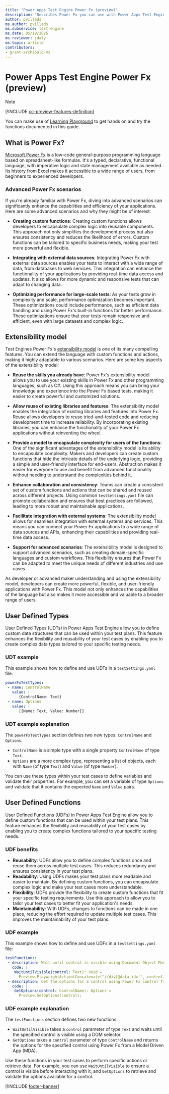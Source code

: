 ```yaml
---
title: "Power Apps Test Engine Power Fx (preview)"
description: "Describes Power Fx you can use with Power Apps Test Engine."
author: pvillads
ms.author: pvillads
ms.subservice: test-engine
ms.date: 05/19/2025
ms.reviewer: jdaly
ms.topic: article
contributors:
- grant-archibald-ms
---
```


# Power Apps Test Engine Power Fx (preview)

> [!NOTE]
> [!INCLUDE [cc-preview-features-definition](../includes/cc-preview-features-definition.md)]
> 
> You can make use of [Learning Playground](https://microsoft.github.io/PowerApps-TestEngine/learning/playground/) to get hands on and try the functions documented in this guide.

## What is Power Fx?

[Microsoft Power Fx](../power-fx/overview.md) is a low-code general-purpose programming language based on spreadsheet-like formulas. It's a typed, declarative, functional language, with imperative logic and state management available as needed. Its history from Excel makes it accessible to a wide range of users, from beginners to experienced developers.

### Advanced Power Fx scenarios

If you're already familiar with Power Fx, diving into advanced scenarios can significantly enhance the capabilities and efficiency of your applications. Here are some advanced scenarios and why they might be of interest:

- **Creating custom functions**: Creating custom functions allows developers to encapsulate complex logic into reusable components. This approach not only simplifies the development process but also ensures consistency and reduces the likelihood of errors. Custom functions can be tailored to specific business needs, making your test more powerful and flexible.

- **Integrating with external data sources**: Integrating Power Fx with external data sources enables your tests to interact with a wide range of data, from databases to web services. This integration can enhance the functionality of your applications by providing real-time data access and updates. It also allows for more dynamic and responsive tests that can adapt to changing data.

- **Optimizing performance for large-scale tests**: As your tests grow in complexity and scale, performance optimization becomes important. These optimizations could include performance, such as efficient data handling and using Power Fx's built-in functions for better performance. These optimizations ensure that your tests remain responsive and efficient, even with large datasets and complex logic.

## Extensibility model

Test Engines Power Fx's [extensibility model](./extensibility.md) is one of its many compelling features. You can extend the language with custom functions and actions, making it highly adaptable to various scenarios. Here are some key aspects of the extensibility model:

- **Reuse the skills you already have**: Power Fx's extensibility model allows you to use your existing skills in Power Fx and other programming languages, such as C#. Using this approach means you can bring your knowledge and experience into the Power Fx based tests, making it easier to create powerful and customized solutions.

- **Allow reuse of existing libraries and features**: The extensibility model enables the integration of existing libraries and features into Power Fx. Reuse allows developers to reuse tried-and-tested code and reducing development time to increase reliability. By incorporating existing libraries, you can enhance the functionality of your Power Fx applications without reinventing the wheel.

- **Provide a model to encapsulate complexity for users of the functions**: One of the significant advantages of the extensibility model is its ability to encapsulate complexity. Makers and developers can create custom functions that hide the intricate details of the underlying logic, providing a simple and user-friendly interface for end-users. Abstraction makes it easier for everyone to use and benefit from advanced functionality without needing to understand the complexities behind it.

- **Enhance collaboration and consistency**: Teams can create a consistent set of custom functions and actions that can be shared and reused across different projects. Using common `testSettings.yaml` file can promote collaboration and ensures that best practices are followed, leading to more robust and maintainable applications.

- **Facilitate integration with external systems**: The extensibility model allows for seamless integration with external systems and services. This means you can connect your Power Fx applications to a wide range of data sources and APIs, enhancing their capabilities and providing real-time data access.

- **Support for advanced scenarios**: The extensibility model is designed to support advanced scenarios, such as creating domain-specific languages and custom workflows. This flexibility ensures that Power Fx can be adapted to meet the unique needs of different industries and use cases.

As developer or advanced maker understanding and using the extensibility model, developers can create more powerful, flexible, and user-friendly applications with Power Fx. This model not only enhances the capabilities of the language but also makes it more accessible and valuable to a broader range of users.

## User Defined Types

User Defined Types (UDTs) in Power Apps Test Engine allow you to define custom data structures that can be used within your test plans. This feature enhances the flexibility and reusability of your test cases by enabling you to create complex data types tailored to your specific testing needs.

### UDT example

This example shows how to define and use UDTs in a `testSettings.yaml` file:

```yaml
powerFxTestTypes:
 - name: ControlName
   value: |
      {ControlName: Text} 
 - name: Options
   value: |
      [{Name: Text, Value: Number}]   
```

### UDT example explanation

The `powerFxTestTypes` section defines two new types: `ControlName` and `Options`.

- `ControlName` is a simple type with a single property `ControlName` of type `Text`.
- `Options` are a more complex type, representing a list of objects, each with `Name` (of type `Text`) and `Value` (of type `Number`).

You can use these types within your test cases to define variables and validate their properties. For example, you can set a variable of type `Options` and validate that it contains the expected `Name` and `Value` pairs.

## User Defined Functions

User Defined Functions (UDFs) in Power Apps Test Engine allow you to define custom functions that can be used within your test plans. This feature enhances the flexibility and reusability of your test cases by enabling you to create complex functions tailored to your specific testing needs.

### UDF benefits

- **Reusability**: UDFs allow you to define complex functions once and reuse them across multiple test cases. This reduces redundancy and ensures consistency in your test plans.
- **Readability**: Using UDFs makes your test plans more readable and easier to maintain. By defining custom functions, you can encapsulate complex logic and make your test cases more understandable.
- **Flexibility**: UDFs provide the flexibility to create custom functions that fit your specific testing requirements. Use this approach to allow you to tailor your test cases to better fit your application's needs.
- **Maintainability**: With UDFs, changes to functions can be made in one place, reducing the effort required to update multiple test cases. This improves the maintainability of your test plans.

### UDF example

This example shows how to define and use UDFs in a `testSettings.yaml` file:

```yaml
testFunctions:
 - description: Wait until control is visible using Document Object Model (DOM) selector
   code: |
    WaitUntilVisible(control: Text): Void = 
      Preview.PlaywrightAction(Concatenate("//div[@data-id='", control, "']"), "wait");
 - description: Get the options for a control using Power Fx control from Model Driven App (MDA)
   code: |
    GetOptions(control: ControlName): Options =
      Preview.GetOptions(control);
```

### UDF example explanation

The `testFunctions` section defines two new functions:

- `WaitUntilVisible` takes a `control` parameter of type `Text` and waits until the specified control is visible using a DOM selector.
- `GetOptions` takes a `control` parameter of type `ControlName` and returns the options for the specified control using Power Fx from a Model Driven App (MDA).

Use these functions in your test cases to perform specific actions or retrieve data. For example, you can use `WaitUntilVisible` to ensure a control is visible before interacting with it, and `GetOptions` to retrieve and validate the options available for a control.

[!INCLUDE [footer-banner](../includes/footer-banner.md)]
